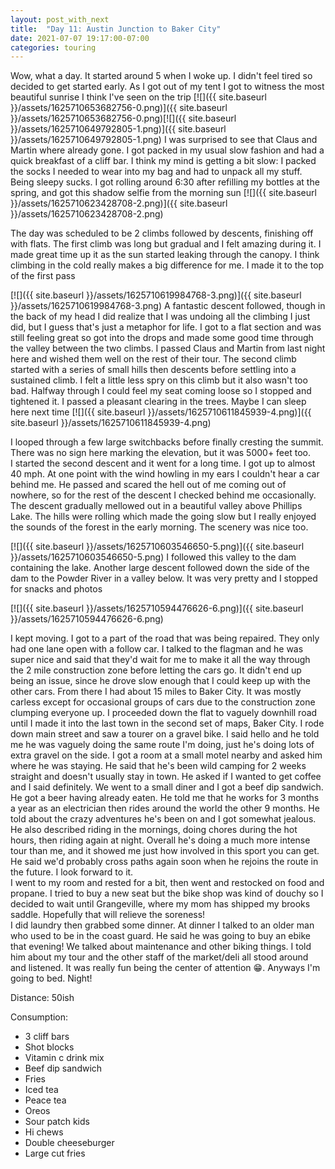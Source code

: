 ```yaml
---
layout: post_with_next
title:  "Day 11: Austin Junction to Baker City"
date: 2021-07-07 19:17:00-07:00
categories: touring
---
```

Wow, what a day. It started around 5 when I woke up. I didn't feel tired so decided to get started early. As I got out of my tent I got to witness the most beautiful sunrise I think I've seen on the trip [![]({{ site.baseurl }}/assets/1625710653682756-0.png)]({{ site.baseurl }}/assets/1625710653682756-0.png)[![]({{ site.baseurl }}/assets/1625710649792805-1.png)]({{ site.baseurl }}/assets/1625710649792805-1.png)
I was surprised to see that Claus and Martin where already gone. I got packed in my usual slow fashion and had a quick breakfast of a cliff bar. I think my mind is getting a bit slow: I packed the socks I needed to wear into my bag and had to unpack all my stuff. Being sleepy sucks. I got rolling around 6:30 after refilling my bottles at the spring, and got this shadow selfie from the morning sun
[![]({{ site.baseurl }}/assets/1625710623428708-2.png)]({{ site.baseurl }}/assets/1625710623428708-2.png)
  
The day was scheduled to be 2 climbs followed by descents, finishing off with flats. The first climb was long but gradual and I felt amazing during it. I made great time up it as the sun started leaking through the canopy. I think climbing in the cold really makes a big difference for me. I made it to the top of the first pass  

[![]({{ site.baseurl }}/assets/1625710619984768-3.png)]({{ site.baseurl }}/assets/1625710619984768-3.png)
A fantastic descent followed, though in the back of my head I did realize that I was undoing all the climbing I just did, but I guess that's just a metaphor for life. I got to a flat section and was still feeling great so got into the drops and made some good time through the valley between the two climbs. I passed Claus and Martin from last night here and wished them well on the rest of their tour. The second climb started with a series of small hills then descents before settling into a sustained climb. I felt a little less spry on this climb but it also wasn't too bad. Halfway through I could feel my seat coming loose so I stopped and tightened it. I passed a pleasant clearing in the trees. Maybe I can sleep here next time
[![]({{ site.baseurl }}/assets/1625710611845939-4.png)]({{ site.baseurl }}/assets/1625710611845939-4.png)
  
I looped through a few large switchbacks before finally cresting the summit. There was no sign here marking the elevation, but it was 5000+ feet too.  
I started the second descent and it went for a long time. I got up to almost 40 mph. At one point with the wind howling in my ears I couldn't hear a car behind me. He passed and scared the hell out of me coming out of nowhere, so for the rest of the descent I checked behind me occasionally. The descent gradually mellowed out in a beautiful valley above Phillips Lake. The hills were rolling which made the going slow but I really enjoyed the sounds of the forest in the early morning. The scenery was nice too.   

[![]({{ site.baseurl }}/assets/1625710603546650-5.png)]({{ site.baseurl }}/assets/1625710603546650-5.png)
I followed this valley to the dam containing the lake. Another large descent followed down the side of the dam to the Powder River in a valley below. It was very pretty and I stopped for snacks and photos  

[![]({{ site.baseurl }}/assets/1625710594476626-6.png)]({{ site.baseurl }}/assets/1625710594476626-6.png)
  
I kept moving. I got to a part of the road that was being repaired. They only had one lane open with a follow car. I talked to the flagman and he was super nice and said that they'd wait for me to make it all the way through the 2 mile construction zone before letting the cars go. It didn't end up being an issue, since he drove slow enough that I could keep up with the other cars. From there I had about 15 miles to Baker City. It was mostly carless except for occasional groups of cars due to the construction zone clumping everyone up. I proceeded down the flat to vaguely downhill road until I made it into the last town in the second set of maps, Baker City. I rode down main street and saw a tourer on a gravel bike. I said hello and he told me he was vaguely doing the same route I'm doing, just he's doing lots of extra gravel on the side. I got a room at a small motel nearby and asked him where he was staying. He said that he's been wild camping for 2 weeks straight and doesn't usually stay in town. He asked if I wanted to get coffee and I said definitely. We went to a small diner and I got a beef dip sandwich. He got a beer having already eaten. He told me that he works for 3 months a year as an electrician then rides around the world the other 9 months. He told about the crazy adventures he's been on and I got somewhat jealous. He also described riding in the mornings, doing chores during the hot hours, then riding again at night. Overall he's doing a much more intense tour than me, and it showed me just how involved in this sport you can get. He said we'd probably cross paths again soon when he rejoins the route in the future. I look forward to it.   
I went to my room and rested for a bit, then went and restocked on food and propane. I tried to buy a new seat but the bike shop was kind of douchy so I decided to wait until Grangeville, where my mom has shipped my brooks saddle. Hopefully that will relieve the soreness!  
I did laundry then grabbed some dinner. At dinner I talked to an older man who used to be in the coast guard. He said he was going to buy an ebike that evening! We talked about maintenance and other biking things. I told him about my tour and the other staff of the market/deli all stood around and listened. It was really fun being the center of attention 😁. Anyways I'm going to bed. Night!  

Distance: 50ish

Consumption:

* 3 cliff bars
* Shot blocks
* Vitamin c drink mix
* Beef dip sandwich
* Fries
* Iced tea
* Peace tea
* Oreos
* Sour patch kids
* Hi chews
* Double cheeseburger
* Large cut fries  

